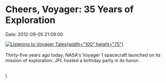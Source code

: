 Cheers, Voyager: 35 Years of Exploration
========================================

Date: 2012-09-05 21:09:00

[![Listening to Voyager
Tales](http://www.jpl.nasa.gov/images/voyager/20120905/voyager20120905-th.jpg){width="100"
height="75"}](http://www.jpl.nasa.gov/news/news.cfm?release=2012-278&rn=news.xml&rst=3505)\
\
Thirty-five years ago today, NASA\'s Voyager 1 spacecraft launched on
its mission of exploration. JPL hosted a birthday party in its honor.

\
\
